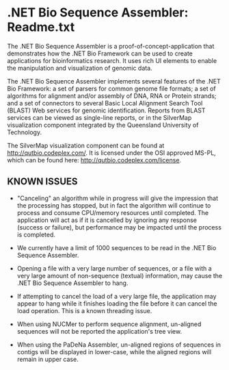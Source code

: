 ﻿# .NET Bio Sequence Assembler: Readme.txt

The .NET Bio Sequence Assembler is a proof-of-concept-application that demonstrates how the .NET Bio Framework can be used to create applications for bioinformatics research. It uses rich UI elements to enable the manipulation and visualization of genomic data. 

The .NET Bio Sequence Assembler implements several features of the .NET Bio Framework: a set of parsers for common genome file formats; a set of algorithms for alignment and/or assembly of DNA, RNA or Protein strands; and a set of connectors to several Basic Local Alignment Search Tool (BLAST) Web services for genomic identification. Reports from BLAST services can be viewed as single-line reports, or in the SilverMap visualization component integrated by the Queensland University of Technology.

The SilverMap visualization component can be found at http://qutbio.codeplex.com/.  It is  licensed under the OSI approved MS-PL, which can be found here:  http://qutbio.codeplex.com/license.

## KNOWN ISSUES
- "Canceling" an algorithm while in progress will give the impression that the processing has stopped, but in fact the algorithm will continue to process and consume CPU/memory resources until completed. The application will act as if it is cancelled by ignoring any response (success or failure), but performance may be impacted until the process is completed.

- We currently have a limit of 1000 sequences to be read in the .NET Bio Sequence Assembler.

- Opening a file with a very large number of sequences, or a file with a very large amount of non-sequence (textual) information, may cause the .NET Bio Sequence Assembler to hang. 

- If attempting to cancel the load of a very large file, the application may appear to hang while it finishes loading the file before it can cancel the load operation.  This is a known threading issue.

- When using NUCMer to perform sequence alignment, un-aligned sequences will not be reported the application's tree view.

- When using the PaDeNa Assembler, un-aligned regions of sequences in contigs will be displayed in lower-case, while the aligned regions will remain in upper case.
